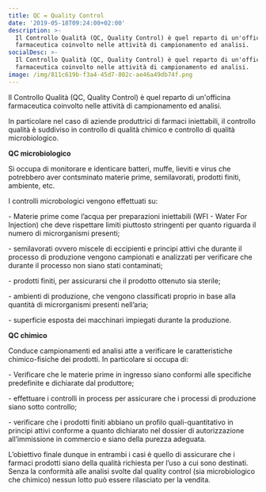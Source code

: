 ```yaml
---
title: QC = Quality Control
date: '2019-05-18T09:24:00+02:00'
description: >-
  Il Controllo Qualità (QC, Quality Control) è quel reparto di un'officina
  farmaceutica coinvolto nelle attività di campionamento ed analisi.
socialDesc: >-
  Il Controllo Qualità (QC, Quality Control) è quel reparto di un'officina
  farmaceutica coinvolto nelle attività di campionamento ed analisi.
image: /img/811c619b-f3a4-45d7-802c-ae46a49db74f.png
---
```

Il Controllo Qualità (QC, Quality Control) è quel reparto di un'officina farmaceutica coinvolto nelle attività di campionamento ed analisi.

In particolare nel caso di aziende produttrici di farmaci iniettabili, il controllo qualità è suddiviso in controllo di qualità chimico e controllo di qualità microbiologico.

**QC microbiologico**

Si occupa di monitorare e identicare batteri, muffe, lieviti e virus che potrebbero aver contsminato materie prime, semilavorati, prodotti finiti, ambiente, etc.

I controlli microbologici vengono effettuati su:

\- Materie prime come l’acqua per preparazioni iniettabili (WFI - Water For Injection) che deve rispettare limiti piuttosto stringenti per quanto riguarda il numero di microrganismi presenti;

\- semilavorati ovvero miscele di eccipienti e principi attivi che durante il processo di produzione vengono campionati e analizzati per verificare che durante il processo non siano stati contaminati;

\- prodotti finiti, per assicurarsi che il prodotto ottenuto sia sterile;

\- ambienti di produzione, che vengono classificati proprio in base alla quantità di microrganismi presenti nell’aria;

\- superficie esposta dei macchinari impiegati durante la produzione.

**QC chimico**

Conduce campionamenti ed analisi atte a verificare le caratteristiche chimico-fisiche dei prodotti. In particolare si occupa di:

\- Verificare che le materie prime in ingresso siano conformi alle specifiche predefinite e dichiarate dal produttore;

\- effettuare i controlli in process per assicurare che i processi di produzione siano sotto controllo;

\- verificare che i prodotti finiti abbiano un profilo quali-quantitativo in principi attivi conforme a quanto dichiarato nel dossier di autorizzazione all’immissione in commercio e siano della purezza adeguata.

L’obiettivo finale dunque in entrambi i casi è quello di assicurare che i farmaci prodotti siano della qualità richiesta per l’uso a cui sono destinati. Senza la conformità alle analisi svolte dal quality control (sia microbiologico che chimico) nessun lotto può essere rilasciato per la vendita.
